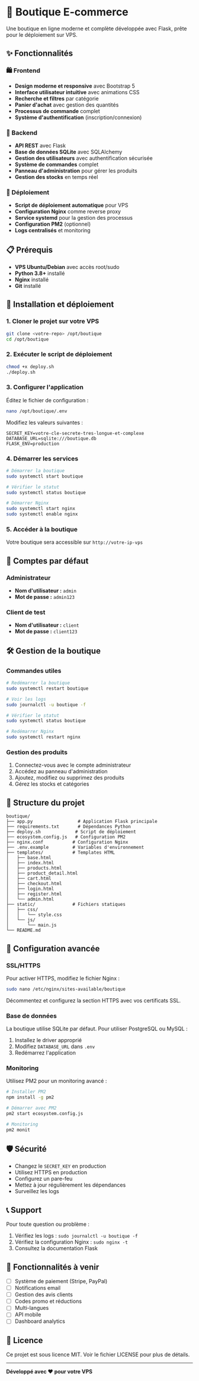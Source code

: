 # 🛒 Boutique E-commerce

Une boutique en ligne moderne et complète développée avec Flask, prête pour le déploiement sur VPS.

## ✨ Fonctionnalités

### 🛍️ Frontend
- **Design moderne et responsive** avec Bootstrap 5
- **Interface utilisateur intuitive** avec animations CSS
- **Recherche et filtres** par catégorie
- **Panier d'achat** avec gestion des quantités
- **Processus de commande** complet
- **Système d'authentification** (inscription/connexion)

### 🔧 Backend
- **API REST** avec Flask
- **Base de données SQLite** avec SQLAlchemy
- **Gestion des utilisateurs** avec authentification sécurisée
- **Système de commandes** complet
- **Panneau d'administration** pour gérer les produits
- **Gestion des stocks** en temps réel

### 🚀 Déploiement
- **Script de déploiement automatique** pour VPS
- **Configuration Nginx** comme reverse proxy
- **Service systemd** pour la gestion des processus
- **Configuration PM2** (optionnel)
- **Logs centralisés** et monitoring

## 📋 Prérequis

- **VPS Ubuntu/Debian** avec accès root/sudo
- **Python 3.8+** installé
- **Nginx** installé
- **Git** installé

## 🚀 Installation et déploiement

### 1. Cloner le projet sur votre VPS

```bash
git clone <votre-repo> /opt/boutique
cd /opt/boutique
```

### 2. Exécuter le script de déploiement

```bash
chmod +x deploy.sh
./deploy.sh
```

### 3. Configurer l'application

Éditez le fichier de configuration :

```bash
nano /opt/boutique/.env
```

Modifiez les valeurs suivantes :
```env
SECRET_KEY=votre-cle-secrete-tres-longue-et-complexe
DATABASE_URL=sqlite:///boutique.db
FLASK_ENV=production
```

### 4. Démarrer les services

```bash
# Démarrer la boutique
sudo systemctl start boutique

# Vérifier le statut
sudo systemctl status boutique

# Démarrer Nginx
sudo systemctl start nginx
sudo systemctl enable nginx
```

### 5. Accéder à la boutique

Votre boutique sera accessible sur `http://votre-ip-vps`

## 👤 Comptes par défaut

### Administrateur
- **Nom d'utilisateur :** `admin`
- **Mot de passe :** `admin123`

### Client de test
- **Nom d'utilisateur :** `client`
- **Mot de passe :** `client123`

## 🛠️ Gestion de la boutique

### Commandes utiles

```bash
# Redémarrer la boutique
sudo systemctl restart boutique

# Voir les logs
sudo journalctl -u boutique -f

# Vérifier le statut
sudo systemctl status boutique

# Redémarrer Nginx
sudo systemctl restart nginx
```

### Gestion des produits

1. Connectez-vous avec le compte administrateur
2. Accédez au panneau d'administration
3. Ajoutez, modifiez ou supprimez des produits
4. Gérez les stocks et catégories

## 📁 Structure du projet

```
boutique/
├── app.py                 # Application Flask principale
├── requirements.txt       # Dépendances Python
├── deploy.sh             # Script de déploiement
├── ecosystem.config.js   # Configuration PM2
├── nginx.conf           # Configuration Nginx
├── .env.example         # Variables d'environnement
├── templates/           # Templates HTML
│   ├── base.html
│   ├── index.html
│   ├── products.html
│   ├── product_detail.html
│   ├── cart.html
│   ├── checkout.html
│   ├── login.html
│   ├── register.html
│   └── admin.html
├── static/              # Fichiers statiques
│   ├── css/
│   │   └── style.css
│   └── js/
│       └── main.js
└── README.md
```

## 🔧 Configuration avancée

### SSL/HTTPS

Pour activer HTTPS, modifiez le fichier Nginx :

```bash
sudo nano /etc/nginx/sites-available/boutique
```

Décommentez et configurez la section HTTPS avec vos certificats SSL.

### Base de données

La boutique utilise SQLite par défaut. Pour utiliser PostgreSQL ou MySQL :

1. Installez le driver approprié
2. Modifiez `DATABASE_URL` dans `.env`
3. Redémarrez l'application

### Monitoring

Utilisez PM2 pour un monitoring avancé :

```bash
# Installer PM2
npm install -g pm2

# Démarrer avec PM2
pm2 start ecosystem.config.js

# Monitoring
pm2 monit
```

## 🛡️ Sécurité

- Changez le `SECRET_KEY` en production
- Utilisez HTTPS en production
- Configurez un pare-feu
- Mettez à jour régulièrement les dépendances
- Surveillez les logs

## 📞 Support

Pour toute question ou problème :

1. Vérifiez les logs : `sudo journalctl -u boutique -f`
2. Vérifiez la configuration Nginx : `sudo nginx -t`
3. Consultez la documentation Flask

## 🎯 Fonctionnalités à venir

- [ ] Système de paiement (Stripe, PayPal)
- [ ] Notifications email
- [ ] Gestion des avis clients
- [ ] Codes promo et réductions
- [ ] Multi-langues
- [ ] API mobile
- [ ] Dashboard analytics

## 📄 Licence

Ce projet est sous licence MIT. Voir le fichier LICENSE pour plus de détails.

---

**Développé avec ❤️ pour votre VPS**